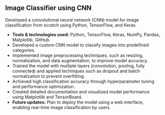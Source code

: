 ## Image Classifier using CNN

Developed a convolutional neural network (CNN) model for image classification from scratch using Python, TensorFlow, and Keras.

- **Tools & technologies used:** Python, TensorFlow, Keras, NumPy, Pandas, Matplotlib, GitHub.
- Developed a custom CNN model to classify images into predefined categories.
- Implemented image preprocessing techniques, such as resizing, normalization, and data augmentation, to improve model accuracy.
- Trained the model with multiple layers (convolution, pooling, fully connected) and applied techniques such as dropout and batch normalization to prevent overfitting.
- Achieved high classification accuracy through hyperparameter tuning and performance optimization.
- Created detailed documentation and visualized model performance using Matplotlib and TensorBoard.
- **Future updates:** Plan to deploy the model using a web interface, enabling real-time image classification by users.
